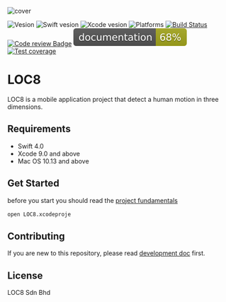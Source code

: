 
![cover](https://user-images.githubusercontent.com/6648552/34352047-24a21748-ea5b-11e7-8bb4-e3b2a5297d92.png)

![Vesion](https://img.shields.io/badge/vesion-0.0.1-157575.svg)
![Swift vesion](https://img.shields.io/badge/swift-4.0-orange.svg)
![Xcode vesion](https://img.shields.io/badge/xcode-9.2-blue.svg)
![Platforms](https://img.shields.io/badge/platforms-iOS|macOS-lightgray.svg)
[![Build Status](https://travis-ci.com/Marwan-Al-Masri/LOC8.svg?token=H9CZx6r8wEAXyxtfxAbz&branch=master)](https://travis-ci.com/Marwan-Al-Masri/LOC8)
[![Code review Badge](https://api.codacy.com/project/badge/Grade/487a286297ef436d8284fa4e1b4dbf17)](https://www.codacy.com?utm_source=github.com&amp;utm_medium=referral&amp;utm_content=Marwan-Al-Masri/LOC8&amp;utm_campaign=Badge_Grade)
![Documentation](./docs/badge.svg)
[![Test coverage](https://codecov.io/gh/Marwan-Al-Masri/LOC8/branch/master/graph/badge.svg?token=g1kcxuoSG6)](https://codecov.io/gh/Marwan-Al-Masri/LOC8)

<!--
![Vesion](https://img.shields.io/badge/vesion-0.0.1-4B8A88.svg?style=for-the-badge&colorA=4B8A88&colorB=666666&logo=data%3Aimage%2Fpng%3Bbase64%2CiVBORw0KGgoAAAANSUhEUgAAABAAAAAQCAQAAAC1%2BjfqAAABEElEQVQoz32RsUoDQRCG%2F3hHStsk9oKNRrG28x0sjcXlwEqEmGCVE2xkBYsEco2FYOH5DDlRsNeLvbnUeQY%2Fi927nI1bzew%2FO%2F%2FON5IkiRq%2BKgefWjVdkyRahBgMIc3V7UqOyEmZEJOSMywV24pnMtplx10yEmstPIkrPpx0zJmLPokkfOudsyPhs87DzzcbkkSb3P5FdEndqwknhDy67IXABreMJAb0WXLHDXPOGUiMMLbAMJbos%2BSaCy455Z2exLgo6PIqccB9OUVCR%2BKtsGixYIsjtiXq1CUO6bDJgqbsIETMHGAPz0JnxlDCL0AlZOyVFvt88aQCYwX1lJiYKfMK6so2GgQYDAGNP%2FL%2F6%2F4F%2FzfGPZcqU20AAAAASUVORK5CYII%3D)
![Swift](https://img.shields.io/badge/swift-4.0-orange.svg?style=for-the-badge&colorA=F27E3F&colorB=666666&logo=data%3Aimage%2Fpng%3Bbase64%2CiVBORw0KGgoAAAANSUhEUgAAABAAAAAQCAQAAAC1%2BjfqAAAAyklEQVQoz63PPS9EURSF4Z0wGIkKxSQaOoUpadUkFNRCK3qt0E6inN8wrULr4w%2BoNCTiMjKJTuIrJplHc%2B84F43EW%2B21zpudfSL%2BjjHDv9WVZG6aLj%2BOR5hX6%2Bc1mclUGLVjRMNsnqs%2BnJZ3TDlWd2E1z1dYLisL7ux6tm8gwiVa389c0XWNczPecP%2FzJxt64AW8FvVEomzqKugU5bpDc%2Fk8aK8vPKgWyraetjMnnqQcfK1ekilz49FteuCQLUcy79paFiNUNOIf%2BARyG7AZEbNDrwAAAABJRU5ErkJggg%3D%3D)
![Xcode](https://img.shields.io/badge/xcode-9.2-blue.svg?style=for-the-badge&colorA=007EC6&colorB=666666&logo=data%3Aimage%2Fpng%3Bbase64%2CiVBORw0KGgoAAAANSUhEUgAAABAAAAAQCAMAAAAoLQ9TAAAAeFBMVEUAAAD%2F%2F%2F%2F%2F%2F%2F%2F%2F%2F%2F%2F%2F%2F%2F%2F%2F%2F%2F%2F%2F%2F%2F%2F%2F%2F%2F%2F%2F%2F%2F%2F%2F%2F%2F%2F%2F%2F%2F%2F%2F%2F%2F%2F%2F%2F%2F%2F%2F%2F%2F%2F%2F%2F%2F%2F%2F%2F%2F%2F%2F%2F%2F%2F%2F%2F%2F%2F%2F%2F%2F%2F%2F%2F%2F%2F%2F%2F%2F%2F%2F%2F%2F%2F%2F%2F%2F%2F%2F%2F%2F%2F%2F%2F%2F%2F%2F%2F%2F%2F%2F%2F%2F%2F%2F%2F%2F%2F%2F%2F%2F%2F%2F%2F%2F%2F%2F%2F%2F%2F%2F%2F%2F%2F%2F%2F%2F%2F%2F%2F%2F%2F%2F%2F%2F%2F%2F%2F%2F%2F%2F%2F%2F%2F%2F%2F%2F%2F%2F%2F%2F%2F%2F%2F%2F%2FGqOSsAAAAJ3RSTlMAAQIDBAUGBwwONj1CR01OT1JWYGdxiJeboKGirrDHycvW2t%2Fx9PV63T6GAAAAbklEQVR42n2LyRKCUAwEOyQquKEiKO57%2Fv8PLbGKl%2FJgnzKZHjpU1YxfMu1PWexPu2WK5PNx495O4qp4VJvbp%2FwyojlAjqTVZcYgZaO%2BgoTeXkcMkrD2MjwEuT8LJAilt3GRcfYpSmC1HfIfDf4bfu0EO9MjlBsAAAAASUVORK5CYII%3D)
![Platforms](https://img.shields.io/badge/platforms-iOS%20%7C%20macOS-lightgray.svg?style=for-the-badge&colorA=bbbbbb&colorB=666666&logo=data%3Aimage%2Fpng%3Bbase64%2CiVBORw0KGgoAAAANSUhEUgAAABAAAAAQCAMAAAAoLQ9TAAAAvVBMVEUAAAD%2F%2F%2F%2F%2F%2F%2F%2F%2F%2F%2F%2F%2F%2F%2F%2F%2F%2F%2F%2F%2F%2F%2F%2F%2F%2F%2F%2F%2F%2F%2F%2F%2F%2F%2F%2F%2F%2F%2F%2F%2F%2F%2F%2F%2F%2F%2F%2F%2F%2F%2F%2F%2F%2F%2F%2F%2F%2F%2F%2F6%2Bvr%2F%2F%2F%2F%2F%2F%2F%2F%2F%2F%2F%2F%2F%2F%2F%2F%2F%2F%2F%2F%2F%2F%2F%2F%2F%2F%2F%2F%2F%2F%2F%2F%2F%2F%2F%2F%2F%2F%2F%2F%2F%2F%2F%2F%2F%2F%2F%2F%2F%2F%2F%2F%2F%2F%2F%2F%2F%2F%2F%2F%2F%2F%2F%2F%2F%2F%2F%2F%2F%2F%2F%2F%2F%2F%2F%2F%2F%2F%2F%2F%2F%2F%2F%2F%2F%2F%2F%2F%2F%2F%2F%2F%2F%2F%2F%2F%2F%2F%2F%2F%2F%2F%2F%2F%2F%2F%2F%2F%2F%2F%2F%2F%2F%2F%2F%2F%2F%2F%2F%2F%2F%2F%2F%2F%2F%2F%2F%2F%2F%2F%2F%2F%2F%2F%2F%2F%2F%2F%2F%2F%2F%2F%2F%2F%2F%2F%2F%2F%2F%2F%2F%2F%2F%2F%2F%2F%2F%2F%2F%2F%2F%2F%2F%2F%2F%2F%2F%2F%2B%2Fv7%2F%2F%2F%2F%2B%2Fv7%2F%2F%2F%2FWsUcWAAAAPXRSTlMAAQIDBAUNFRcbHyYqLjA1ODg5O0JDTlRZXWVrbW5ygYSOkpaYo6uvsLLDycvN0ezv8PP19vf5%2Bvv8%2Ff7%2BWnDe8QAAAKdJREFUeNo9jtcWwjAMQxUIe%2B%2B9994QoOj%2FPwu7LehBJ7pxHCGQARpd%2FBW1MfQ5Qyy8NWJZXpMwUc0RIFOLV1bVfNloMLBTx8Nysic3JSEGU%2FJNkUd2dCTn0X1ezj0fHEGXtOio%2BngswQpoCwhfFHxQ54sq4QO%2FQvoYEPFbU7LBnI%2FfyCUF2VuU49PJN3cOEVEyZKitDapifN4NeovTOq09fJKwEIPmL3YMHFpcYhZKAAAAAElFTkSuQmCC)

[![Build Status](https://img.shields.io/badge/Build-Passing-brightgreen.svg?style=for-the-badge&logo=data%3Aimage%2Fpng%3Bbase64%2CiVBORw0KGgoAAAANSUhEUgAAABAAAAAQCAQAAAC1%2BjfqAAABO0lEQVQoz03RvUvVARjF8XOv9QcENQhF5FxtNYRLCG1Fv4roZSmjSQlbWgy5l6gwawuClgq3CEQaFLwRtoSktV10s8FeXCotpFvwafD%2B8p7x%2BT6cw3OeJEmiK0kcdMoJ%2B5NENVtSTRwwo9RrRzvxtsQxv7Gopm4RDGyStpVx37GkUFjChje6y%2Bjoc9MceOIZ%2FvrqtqLEI%2B3kDYyq29KU7Um8woo1LPuEj5r4gT%2B6kxjz2ahxYz4Y9NI79wzpsaK5GdGv5W7ikLNOGla4mNjpl0tJ7ND0zblEzSMP3DfoYeKMOaeT6DVkwrxrRszYo8e0G4a9MOVIWdVxs646bFJDw4LrrnjrTqIalSTR8NTz%2F%2Bf91LJuX6IrKomKx2204D1oKdpVp%2FS4bNoXNXWrbtlVzjtWEntdcN7uznf%2FAwm0MQFPK%2BzJAAAAAElFTkSuQmCC)](https://travis-ci.com/Marwan-Al-Masri/LOC8)
[![Codacy Badge](https://img.shields.io/badge/Review-B-brightgreen.svg?style=for-the-badge&logo=data%3Aimage%2Fpng%3Bbase64%2CiVBORw0KGgoAAAANSUhEUgAAABAAAAAQCAQAAAC1%2BjfqAAABP0lEQVQoFQXBMW%2BNUQAG4Od8996WRtOGgdoY%2FAAGkVQ6skpsjeFOYuxChIT0JzTXTzBaiIjYTEINRCPSoYPUoE2kQjS93zmv50FKCuwcq5P2IvPbs%2F1qTpKSghSod7JC20lyfLqStN1%2BDCnSUR8k%2BUZ%2Fqz6lHydJUtdJQT9Okvbp7xKQMr2S90lS7yKnspu0jz%2FmyCBdCmzNtA9tr7%2BJejtJji6TESmQGXI2s6SULNZr5fRgAwDIsPRZzsNs2xwBAEAG1EnSPncXnyd1QjoAAD36YQ7sZxMFABTyxW%2Ff7c3Dr0UyTAEyIgvw5wymy%2B1re%2Fe4IyUDUqC9aVvTq6DeT%2BoGWQI4vNBeJ0ldB%2Bn6Gxxdyn5e1kf0q0mS1CcgBeifJUny80SuJzmo9yAFKRlyeL6utVftbRYyV9f%2BnYN0%2FAcnmtIFYDjQTgAAAABJRU5ErkJggg%3D%3D)](https://www.codacy.com?utm_source=github.com&amp;utm_medium=referral&amp;utm_content=Marwan-Al-Masri/LOC8&amp;utm_campaign=Badge_Grade)
![Documentation](https://img.shields.io/badge/Documentation-69%25-yellowgreen.svg?style=for-the-badge&logo=data%3Aimage%2Fpng%3Bbase64%2CiVBORw0KGgoAAAANSUhEUgAAABAAAAAQCAQAAAC1%2BjfqAAAA%2FElEQVQoz6XRvyvtARzG8ef7PadMBoNylR8puqNJkZIBR0nZDgaDu5mO5dQtgxJl8LNkIKUsuuPNv2CzGW5Z7iL%2FxcvgpBNl8Xymp%2BfTp573J%2FmOlIov48%2F7pVKl5aqJXl1RqLQHiUKpI9Ht2VT7hWk1NbWW%2B%2BGvR5PRb8mIPkNWzJizZlSPJXem%2FLYY0%2F459OTBjXUbLtz778VlYt9CdCr99EfVrgMnzpXOLNtyZNd8lImGX4lzx87cJCYcJbYx%2BVZn1nVi0IBBw4k9m0ni1FgSRWLHrYampoZLV6rt9YokMW5VXd2q2RaN4p2l4iPzT5gTFdXWVL580Ue9AlYOqADjyNOVAAAAAElFTkSuQmCC) [![CodeCov](https://img.shields.io/badge/Coverage-20%25-red.svg?style=for-the-badge&logo=data%3Aimage%2Fpng%3Bbase64%2CiVBORw0KGgoAAAANSUhEUgAAABAAAAAQCAMAAAAoLQ9TAAAAsVBMVEUAAAD%2F%2F%2F%2F%2F%2F%2F%2F%2F%2F%2F%2F%2F%2F%2F%2F%2F%2F%2F%2F%2F%2F%2F%2F%2F%2F%2F%2F%2F%2F%2F%2F%2F%2F%2F%2F%2F%2F%2F%2F%2F%2F%2F%2F%2F%2F%2F%2F%2F%2F%2F%2F%2F%2F%2F%2F%2F%2F%2F%2F%2F%2F%2F%2F%2F%2F%2F%2F%2F%2F%2F%2F%2F%2F%2F%2F%2F%2F%2F%2F%2F%2F%2F%2F%2F%2F%2F%2F%2F%2F%2F%2F%2F%2F%2F%2F%2F%2F%2F%2F%2F%2F%2F%2F%2F%2F%2F%2F%2F%2F%2F%2F%2F%2F%2F%2F%2F%2F%2F%2F%2F%2F%2F%2F%2F%2F%2F%2F%2F%2F%2F%2F%2F%2F%2F%2F%2F%2F%2F%2F%2F%2F%2F%2F%2F%2F%2F%2F%2F%2F%2F%2F%2F%2F%2F%2F%2F%2F%2F%2F%2F%2F%2F%2F%2F%2F%2F%2F%2F%2F%2F%2F%2F%2F%2F%2F%2F%2F%2F%2F%2F%2F%2F%2F%2F%2F%2F%2F%2F%2F%2F%2F%2F%2F%2F%2F%2F%2F%2F%2F%2F%2F%2F%2F%2F%2F%2F%2F%2F%2F%2F%2F%2F%2F%2F%2F%2F%2F%2F%2F%2B%2Fv7%2F%2F%2F%2F%2F%2F%2F%2FKPm31AAAAOnRSTlMAAQIDBAUGBxkiJCUpKjlAQlFVWlxeX2BhY2RlZmhub3F1eXp7ipGUqaqtrrq7zdHr7Pb4%2Bfr7%2FP7%2BoAjp1AAAAKtJREFUeNpNiotyAUEQRc%2FMsISERYJ4r%2Fci3rtD%2F%2F%2BH6dol5VTXrT63LmCcRqOh4QyKhfLvcr9f9soq2c2OknGa500skibeJ6lIrM5CEi8ZPpEFVM%2B3qxeviL%2Fez1XGoqSiZLsR29Nk8CeHKDrIrj%2B9bPj%2BABMFYRhEBr5%2BgGJRYzh8fdbqokS7Tcnkpm4d3Q4FnhgI3gtLpQat3lvxuXas6jj%2Bm2YcjzC5PQDI%2BhSeN0pHJAAAAABJRU5ErkJggg%3D%3D)](https://codecov.io/gh/Marwan-Al-Masri/LOC8)

Development | Production
---|---
![graph](https://codecov.io/gh/Marwan-Al-Masri/LOC8/branch/development/graphs/sunburst.svg?token=g1kcxuoSG6) | ![graph](https://codecov.io/gh/Marwan-Al-Masri/LOC8/branch/master/graphs/sunburst.svg?token=g1kcxuoSG6) -->

# LOC8

 LOC8 is a mobile application project that detect a human motion in three dimensions.

## Requirements
- Swift 4.0
- Xcode 9.0 and above
- Mac OS 10.13 and above

## Get Started
before you start you should read the [project fundamentals](Documentation/Fundamentals.md)

```bash
open LOC8.xcodeproje
```
## Contributing
If you are new to this repository, please read [development doc](Documentation/Development.md) first.

## License
LOC8 Sdn Bhd
